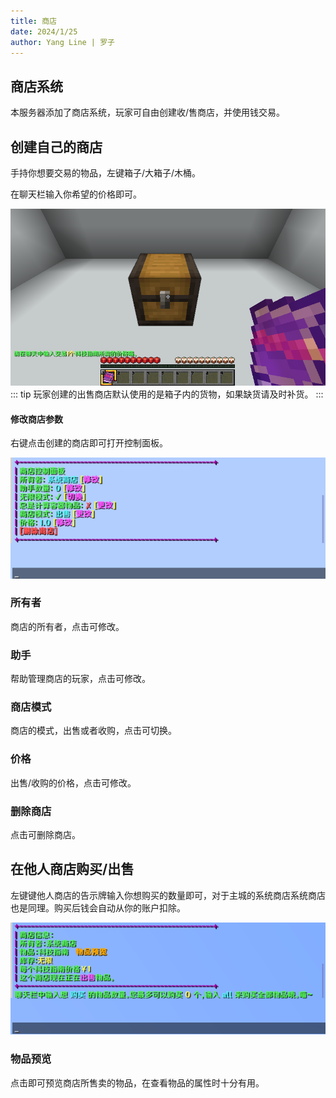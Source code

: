 ```yaml
---
title: 商店
date: 2024/1/25
author: Yang Line | 罗子
---
```

## 商店系统
本服务器添加了商店系统，玩家可自由创建收/售商店，并使用钱交易。

## 创建自己的商店
手持你想要交易的物品，左键箱子/大箱子/木桶。

在聊天栏输入你希望的价格即可。

![](2024-02-29_09.46.12.png)
::: tip
玩家创建的出售商店默认使用的是箱子内的货物，如果缺货请及时补货。
:::
#### 修改商店参数
右键点击创建的商店即可打开控制面板。

![](image-2.png)

### 所有者
商店的所有者，点击可修改。
### 助手
帮助管理商店的玩家，点击可修改。
### 商店模式
商店的模式，出售或者收购，点击可切换。
### 价格
出售/收购的价格，点击可修改。
### 删除商店
点击可删除商店。
## 在他人商店购买/出售
左键键他人商店的告示牌输入你想购买的数量即可，对于主城的系统商店系统商店也是同理。购买后钱会自动从你的账户扣除。

![](image-3.png)
### 物品预览
点击即可预览商店所售卖的物品，在查看物品的属性时十分有用。